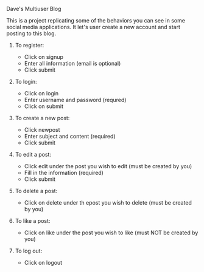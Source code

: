 Dave's Multiuser Blog

This is a project replicating some of the behaviors you can see in some social media applications. It let's user create a new account and start posting to this blog. 

1. To register:
	- Click on signup
	- Enter all information (email is optional)
	- Click submit

2. To login:
	- Click on login 
	- Enter username and password (requred)
	- Click on submit

3. To create a new post:
	- Click newpost
	- Enter subject and content (required)
	- Click submit

4. To edit a post:
	- Click edit under the post you wish to edit (must be created by you)
	- Fill in the information (required)
	- Click submit

5. To delete a post:
	- Click on delete under th epost you wish to delete (must be created by you)

6. To like a post:
	- Click on like under the post you wish to like (must NOT be created by you)

7. To log out: 
	- Click on logout 